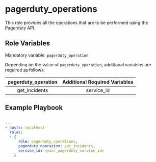 pagerduty_operations
=========

This role provides all the operations that are to be performed using the Pagerduty API.


Role Variables
--------------

Mandatory variable: `pagerduty_operation`

Depending on the value of `pagerduty_operation`, additional variables are required as follows:

| pagerduty_operation | Additional Required Variables |
|:-------------------:|:-----------------------------:|
|    get_incidents    |           service_id          |

Example Playbook
----------------


```yaml

---
- hosts: localhost
  roles:
  - {
      role: pagerduty_operations,
      pagerduty_operation: get_incidents,
      service_id: <your_pagerduty_service_id>
    }
```
